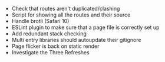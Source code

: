- Check that routes aren't duplicated/clashing
- Script for showing all the routes and their source
- Handle brotli (Safari 10)
- ESLint plugin to make sure that a page file is correctly set up
- Add redundant stack checking
- Multi entry libraries should autoupdate their gitignore
- Page flicker is back on static render
- Investigate the Three Refreshes
